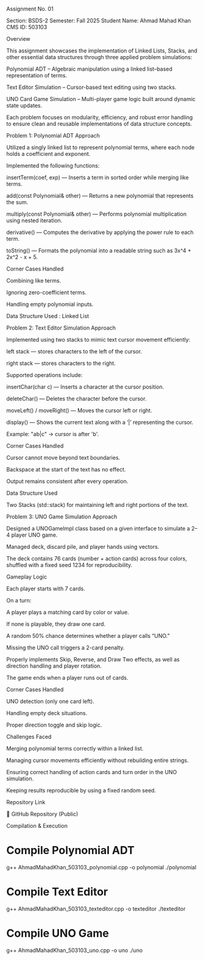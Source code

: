 Assignment No. 01

Section: BSDS-2
Semester: Fall 2025
Student Name: Ahmad Mahad Khan
CMS ID: 503103

Overview

This assignment showcases the implementation of Linked Lists, Stacks, and other essential data structures through three applied problem simulations:

Polynomial ADT – Algebraic manipulation using a linked list–based representation of terms.

Text Editor Simulation – Cursor-based text editing using two stacks.

UNO Card Game Simulation – Multi-player game logic built around dynamic state updates.

Each problem focuses on modularity, efficiency, and robust error handling to ensure clean and reusable implementations of data structure concepts.

Problem 1: Polynomial ADT
Approach

Utilized a singly linked list to represent polynomial terms, where each node holds a coefficient and exponent.

Implemented the following functions:

insertTerm(coef, exp) — Inserts a term in sorted order while merging like terms.

add(const Polynomial& other) — Returns a new polynomial that represents the sum.

multiply(const Polynomial& other) — Performs polynomial multiplication using nested iteration.

derivative() — Computes the derivative by applying the power rule to each term.

toString() — Formats the polynomial into a readable string such as 3x^4 + 2x^2 - x + 5.

Corner Cases Handled

Combining like terms.

Ignoring zero-coefficient terms.

Handling empty polynomial inputs.

Data Structure Used  : Linked List 

Problem 2: Text Editor Simulation
Approach

Implemented using two stacks to mimic text cursor movement efficiently:

left stack — stores characters to the left of the cursor.

right stack — stores characters to the right.

Supported operations include:

insertChar(char c) — Inserts a character at the cursor position.

deleteChar() — Deletes the character before the cursor.

moveLeft() / moveRight() — Moves the cursor left or right.

display() — Shows the current text along with a ‘|’ representing the cursor.

Example: "ab|c" → cursor is after 'b'.

Corner Cases Handled

Cursor cannot move beyond text boundaries.

Backspace at the start of the text has no effect.

Output remains consistent after every operation.

Data Structure Used

Two Stacks (std::stack<char>) for maintaining left and right portions of the text.

Problem 3: UNO Game Simulation
Approach

Designed a UNOGameImpl class based on a given interface to simulate a 2–4 player UNO game.

Managed deck, discard pile, and player hands using vectors.

The deck contains 76 cards (number + action cards) across four colors, shuffled with a fixed seed 1234 for reproducibility.

Gameplay Logic

Each player starts with 7 cards.

On a turn:

A player plays a matching card by color or value.

If none is playable, they draw one card.

A random 50% chance determines whether a player calls “UNO.”

Missing the UNO call triggers a 2-card penalty.

Properly implements Skip, Reverse, and Draw Two effects, as well as direction handling and player rotation.

The game ends when a player runs out of cards.

Corner Cases Handled

UNO detection (only one card left).

Handling empty deck situations.

Proper direction toggle and skip logic.

Challenges Faced

Merging polynomial terms correctly within a linked list.

Managing cursor movements efficiently without rebuilding entire strings.

Ensuring correct handling of action cards and turn order in the UNO simulation.

Keeping results reproducible by using a fixed random seed.

Repository Link

🔗 GitHub Repository (Public)

Compilation & Execution
# Compile Polynomial ADT
g++ AhmadMahadKhan_503103_polynomial.cpp -o polynomial
./polynomial

# Compile Text Editor
g++ AhmadMahadKhan_503103_texteditor.cpp -o texteditor
./texteditor

# Compile UNO Game
g++ AhmadMahadKhan_503103_uno.cpp -o uno
./uno



